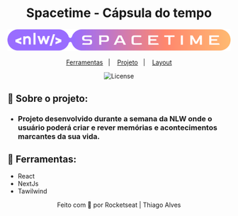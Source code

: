 <h1 align="center">
   Spacetime - Cápsula do tempo
</h1>

<p align="center">
    <img src="https://github.com/guedesert/nlw-spacetime/raw/main/.github/logo.svg" />
</p>

<p align="center">
  <a href="#tecnologias">Ferramentas</a>&nbsp;&nbsp;&nbsp;|&nbsp;&nbsp;&nbsp;
  <a href="#projeto">Projeto</a>&nbsp;&nbsp;&nbsp;|&nbsp;&nbsp;&nbsp;
  <a href="#layout">Layout</a>
</p>

<p align="center">
  <img alt="License" src="https://img.shields.io/static/v1?label=license&message=MIT&color=49AA26&labelColor=000000">
</p>


<h2 id="objetivo">🚀 <b>Sobre o projeto:</b></h2>

- ### Projeto desenvolvido durante a semana da NLW onde o usuário poderá criar e rever memórias e acontecimentos marcantes da sua vida.

<h2 id="tecnologias">🔧 <b>Ferramentas:</b></h2>

- React
- NextJs
- Tawilwind





<p align="center">
  Feito com 💜 por Rocketseat | Thiago Alves
</p>
